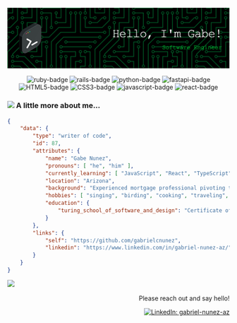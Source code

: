 ![Header](./github-header-image.png)

<div align="center">

![ruby-badge][ruby] ![rails-badge][ruby-rails] ![python-badge][python] ![fastapi-badge][fastapi] ![HTML5-badge][HTML5] ![CSS3-badge][CSS3] ![javascript-badge][javascript] ![react-badge][react] <br>
    
</div>

### <img src="https://media.giphy.com/media/VgCDAzcKvsR6OM0uWg/giphy.gif" width="50"> A little more about me...

```json
{
    "data": {
        "type": "writer of code",
        "id": 87,
        "attributes": {
            "name": "Gabe Nunez",
            "pronouns": [ "he", "him" ],
            "currently_learning": [ "JavaScript", "React", "TypeScript", "Docker", "AWS" ],
            "location": "Arizona",
            "background": "Experienced mortgage professional pivoting to software development",
            "hobbies": [ "singing", "birding", "cooking", "traveling", "college sports" ],
            "education": {
                "turing_school_of_software_and_design": "Certificate of Backend Engineering"
            }
        },
        "links": {
            "self": "https://github.com/gabrielcnunez",
            "linkedin": "https://www.linkedin.com/in/gabriel-nunez-az/"
        }
    }
}
``` 

<img src="https://github-readme-stats.vercel.app/api?username=gabrielcnunez&hide_title=false&hide_border=false&show_icons=true&include_all_commits=true&count_private=true&line_height=21&theme=gotham"/>

<div align="right">

Please reach out and say hello!
    
[![LinkedIn: gabriel-nunez-az][linkedin-badge]][LinkedIn]<br>
    
</div>

<!-- LINKS -->

[LinkedIn]: https://www.linkedin.com/in/gabriel-nunez-az/
[linkedin-badge]: https://img.shields.io/badge/Gabriel%20Nunez-%23OpenToWork-green?style=flat&logo=Linkedin&logoColor=black&color=7DE787&labelColor=A5D6FF

[ruby]: https://img.shields.io/badge/-Ruby-CC0000?style=flat&logo=ruby&logoColor=FEFEFE
[ruby-rails]: https://img.shields.io/badge/-Ruby_on_Rails-CC0000?style=flat&logo=ruby-on-rails&logoColor=FEFEFE

[HTML5]: https://img.shields.io/badge/-HTML5-E34F26?style=flat&logo=html5&logoColor=FEFEFE
[CSS3]: https://img.shields.io/badge/-CSS3-1572B6?style=flat&logo=css3&logoColor=FEFEFE

[react]: https://img.shields.io/badge/-ReactJS-61DAFB?logo=react&logoColor=white&style=flat
[javascript]: https://img.shields.io/badge/javascript-%23323330.svg?style=flat&logo=javascript&logoColor=%23F7DF1E

[python]: https://img.shields.io/badge/-Python-FFD43B?style=flat&logo=python&logoColor=blue
[fastapi]: https://img.shields.io/badge/FastAPI-005571?style=flat&logo=fastapi

<!--
**gabrielcnunez/gabrielcnunez** is a ✨ _special_ ✨ repository because its `README.md` (this file) appears on your GitHub profile.

Here are some ideas to get you started:

- 🔭 I’m currently working on ...
- 🌱 I’m currently learning ...
- 👯 I’m looking to collaborate on ...
- 🤔 I’m looking for help with ...
- 💬 Ask me about ...
- 📫 How to reach me: ...
- 😄 Pronouns: ...
- ⚡ Fun fact: ...
-->
